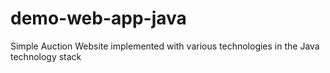 demo-web-app-java
=================

Simple Auction Website implemented with various technologies in the Java technology stack
